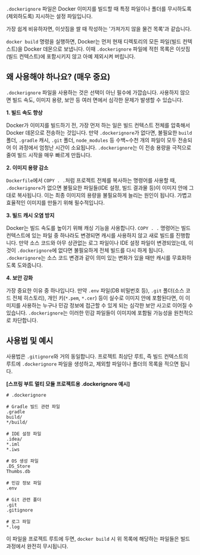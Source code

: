 `.dockerignore` 파일은 Docker 이미지를 빌드할 때 특정 파일이나 폴더를 무시하도록(제외하도록) 지시하는 설정 파일입니다.

가장 쉽게 비유하자면, 이삿짐을 쌀 때 작성하는 '가져가지 않을 물건 목록'과 같습니다.

`docker build` 명령을 실행하면, Docker는 먼저 현재 디렉토리의 모든 파일(빌드 컨텍스트)을 Docker 데몬으로 보냅니다. 이때 `.dockerignore` 파일에 적힌 목록은 이삿짐(빌드 컨텍스트)에 포함시키지 않고 아예 제외시켜 버립니다.

## 왜 사용해야 하나요? (매우 중요)

`.dockerignore` 파일을 사용하는 것은 선택이 아닌 필수에 가깝습니다. 사용하지 않으면 빌드 속도, 이미지 용량, 보안 등 여러 면에서 심각한 문제가 발생할 수 있습니다.

**1. 빌드 속도 향상**

Docker가 이미지를 빌드하기 전, 가장 먼저 하는 일은 빌드 컨텍스트 전체를 압축해서 Docker 데몬으로 전송하는 것입니다. 만약 `.dockerignore`가 없다면, 불필요한 `build` 폴더, `.gradle` 캐시, `.git` 폴더, `node_modules` 등 수백~수천 개의 파일이 모두 전송되어 이 과정에서 엄청난 시간이 소요됩니다. `.dockerignore`는 이 전송 용량을 극적으로 줄여 빌드 시작을 매우 빠르게 만듭니다.

**2. 이미지 용량 감소**

`Dockerfile`에서 `COPY . .`처럼 프로젝트 전체를 복사하는 명령어를 사용할 때, `.dockerignore`가 없으면 불필요한 파일들(IDE 설정, 빌드 결과물 등)이 이미지 안에 그대로 복사됩니다. 이는 최종 이미지의 용량을 불필요하게 늘리는 원인이 됩니다. 가볍고 효율적인 이미지를 만들기 위해 필수적입니다.

**3. 빌드 캐시 오염 방지**

Docker는 빌드 속도를 높이기 위해 캐싱 기능을 사용합니다. `COPY . .` 명령어는 빌드 컨텍스트에 있는 파일 중 하나라도 변경되면 캐시를 사용하지 않고 새로 빌드를 진행합니다. 만약 소스 코드와 아무 상관없는 로그 파일이나 IDE 설정 파일이 변경되었는데, 이것이 `.dockerignore`에 없다면 불필요하게 전체 빌드를 다시 하게 됩니다. `.dockerignore`는 소스 코드 변경과 같이 의미 있는 변화가 있을 때만 캐시를 무효화하도록 도와줍니다.

**4. 보안 강화**

가장 중요한 이유 중 하나입니다. 만약 `.env` 파일(DB 비밀번호 등), `.git` 폴더(소스 코드 전체 히스토리), 개인 키(`*.pem`, `*.cer`) 등이 실수로 이미지 안에 포함된다면, 이 이미지를 사용하는 누구나 민감 정보에 접근할 수 있게 되는 심각한 보안 사고로 이어질 수 있습니다. `.dockerignore`는 이러한 민감 파일들이 이미지에 포함될 가능성을 원천적으로 차단합니다.

## 사용법 및 예시

사용법은 `.gitignore`와 거의 동일합니다. 프로젝트 최상단 루트, 즉 빌드 컨텍스트의 루트에 `.dockerignore` 파일을 생성하고, 제외할 파일이나 폴더의 목록을 적으면 됩니다.

**[스프링 부트 멀티 모듈 프로젝트용 .dockerignore 예시]**

```
# .dockerignore

# Gradle 빌드 관련 파일
.gradle
build/
*/build/

# IDE 설정 파일
.idea/
*.iml
*.iws

# OS 생성 파일
.DS_Store
Thumbs.db

# 민감 정보 파일
.env

# Git 관련 폴더
.git
.gitignore

# 로그 파일
*.log
```

이 파일을 프로젝트 루트에 두면, `docker build` 시 위 목록에 해당하는 파일들은 빌드 과정에서 완전히 무시됩니다.
